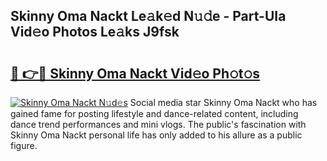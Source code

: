 ## Skinny Oma Nackt Le𝚊k𝚎d N𝚞𝚍e - Part-UIa Vid𝚎o Photos Le𝚊ks J9fsk

# <h2><a href="http://fb2pvq.evod.top/?m=Skinny+Oma+Nackt">🔗 👉🔴 Skinny Oma Nackt Vid𝚎o Ph𝚘t𝚘s</a></h2>

[![Skinny Oma Nackt N𝚞d𝚎s](https://i.imgur.com/8V9OHl7.gif)](http://fb2pvq.evod.top/?m=Skinny+Oma+Nackt)
Social media star Skinny Oma Nackt who has gained fame for posting lifestyle and dance-related content, including dance trend performances and mini vlogs. The public's fascination with Skinny Oma Nackt personal life has only added to his allure as a public figure. 
